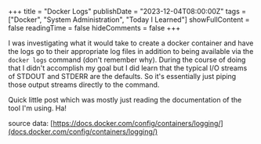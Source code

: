+++
title = "Docker Logs"
publishDate = "2023-12-04T08:00:00Z"
tags = ["Docker", "System Administration", "Today I Learned"]
showFullContent = false
readingTime = false
hideComments = false
+++

I was investigating what it would take to create a docker container and have the logs go to their appropriate log files in addition to being available via the `docker logs` command (don't remember why).
During the course of doing that I didn't accomplish my goal but I did learn that the typical I/O streams of STDOUT and STDERR are the defaults. So it's essentially just piping those output streams directly to the command.

Quick little post which was mostly just reading the documentation of the tool I'm using. Ha!

source data: [https://docs.docker.com/config/containers/logging/](docs.docker.com/config/containers/logging/)
